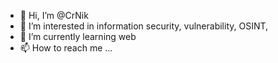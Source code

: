 - 👋 Hi, I’m @CrNik
- 👀 I’m interested in information security, vulnerability, OSINT,  
- 🌱 I’m currently learning web 
- 📫 How to reach me ... 
 
  
 
